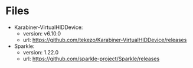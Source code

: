 # Files

- Karabiner-VirtualHIDDevice:
  - version: v6.10.0
  - url: <https://github.com/tekezo/Karabiner-VirtualHIDDevice/releases>
- Sparkle:
  - version: 1.22.0
  - url: <https://github.com/sparkle-project/Sparkle/releases>
